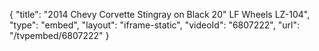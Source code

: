 {
    "title": "2014 Chevy Corvette Stingray on Black 20\" LF Wheels LZ-104",
    "type": "embed",
    "layout": "iframe-static",
    "videoId": "6807222",
    "url": "\/tvpembed\/6807222"
}